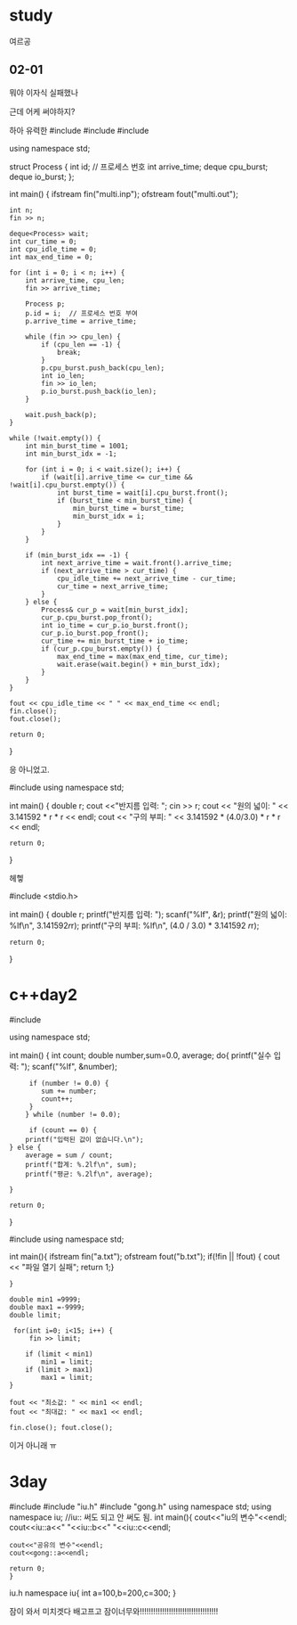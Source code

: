 # study
여르공

## 02-01

뭐야 이자식 실패했나

근데 어케 써야하지?

하아 유력한 
#include <iostream>
#include <fstream>
#include <deque>

using namespace std;

struct Process {
    int id;  // 프로세스 번호
    int arrive_time;
    deque<int> cpu_burst;
    deque<int> io_burst;
};

int main() {
    ifstream fin("multi.inp");
    ofstream fout("multi.out");

    int n;
    fin >> n;

    deque<Process> wait;
    int cur_time = 0;
    int cpu_idle_time = 0;
    int max_end_time = 0;

    for (int i = 0; i < n; i++) {
        int arrive_time, cpu_len;
        fin >> arrive_time;

        Process p;
        p.id = i;  // 프로세스 번호 부여
        p.arrive_time = arrive_time;

        while (fin >> cpu_len) {
            if (cpu_len == -1) {
                break;
            }
            p.cpu_burst.push_back(cpu_len);
            int io_len;
            fin >> io_len;
            p.io_burst.push_back(io_len);
        }

        wait.push_back(p);
    }

    while (!wait.empty()) {
        int min_burst_time = 1001;
        int min_burst_idx = -1;

        for (int i = 0; i < wait.size(); i++) {
            if (wait[i].arrive_time <= cur_time && !wait[i].cpu_burst.empty()) {
                int burst_time = wait[i].cpu_burst.front();
                if (burst_time < min_burst_time) {
                    min_burst_time = burst_time;
                    min_burst_idx = i;
                }
            }
        }

        if (min_burst_idx == -1) {
            int next_arrive_time = wait.front().arrive_time;
            if (next_arrive_time > cur_time) {
                cpu_idle_time += next_arrive_time - cur_time;
                cur_time = next_arrive_time;
            }
        } else {
            Process& cur_p = wait[min_burst_idx];
            cur_p.cpu_burst.pop_front();
            int io_time = cur_p.io_burst.front();
            cur_p.io_burst.pop_front();
            cur_time += min_burst_time + io_time;
            if (cur_p.cpu_burst.empty()) {
                max_end_time = max(max_end_time, cur_time);
                wait.erase(wait.begin() + min_burst_idx);
            }
        }
    }

    fout << cpu_idle_time << " " << max_end_time << endl;
    fin.close();
    fout.close();

    return 0;
}

응 아니었고.

#include <iostream>
using namespace std;

int main() {
    double r;
    cout <<"반지름 입력: ";
    cin >> r;
    cout << "원의 넓이: " << 3.141592 * r * r << endl;
    cout << "구의 부피: " << 3.141592 * (4.0/3.0) * r * r << endl;

    return 0;
}


헤헿


#include <stdio.h>

int main() {
    double r;
    printf("반지름 입력: ");
    scanf("%lf", &r);
    printf("원의 넓이: %lf\n", 3.141592*r*r);
    printf("구의 부피: %lf\n", (4.0 / 3.0) * 3.141592 *r*r);

    return 0;
}

# c++day2
#include <iostream>

using namespace std;

int main() {
    int count;
    double number,sum=0.0, average;
    do{
        printf("실수 입력: ");
        scanf("%lf", &number);
        
         if (number != 0.0) {
            sum += number;
            count++;
         }
        } while (number != 0.0);
        
         if (count == 0) {
        printf("입력된 값이 없습니다.\n");
    } else {
        average = sum / count;
        printf("합계: %.2lf\n", sum);
        printf("평균: %.2lf\n", average);
    
    }
    
    return 0;
}

#include <fstream>
using namespace std;

int main(){
    ifstream fin("a.txt");
    ofstream fout("b.txt");
    if(!fin || !fout) { cout << "파일 열기 실패"; return 1;}
    
    }

    double min1 =9999;
    double max1 =-9999;
    double limit;

     for(int i=0; i<15; i++) {
         fin >> limit;
         
        if (limit < min1)
            min1 = limit;
        if (limit > max1)
            max1 = limit;
    }

    fout << "최소값: " << min1 << endl;
    fout << "최대값: " << max1 << endl;

    fin.close(); fout.close();
이거 아니래 ㅠ

# 3day

#include <iostream>
#include "iu.h"
#include "gong.h"
using namespace std;
using namespace iu;   //iu:: 써도 되고 안 써도 됨.
int main(){
    cout<<"iu의 변수"<<endl;
    cout<<iu::a<<" "<<iu::b<<" "<<iu::c<<endl;
    
    cout<<"공유의 변수"<<endl;
    cout<<gong::a<<endl;
    
    return 0;
    }
    
iu.h
namespace iu{
    int a=100,b=200,c=300;
}

잠이 와서 미치겟다 배고프고 잠이너무와!!!!!!!!!!!!!!!!!!!!!!!!!!!!!!!!!!!
